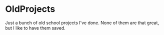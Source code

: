 # OldProjects

Just a bunch of old school projects I've done.
None of them are that great, but I like to have them saved.
